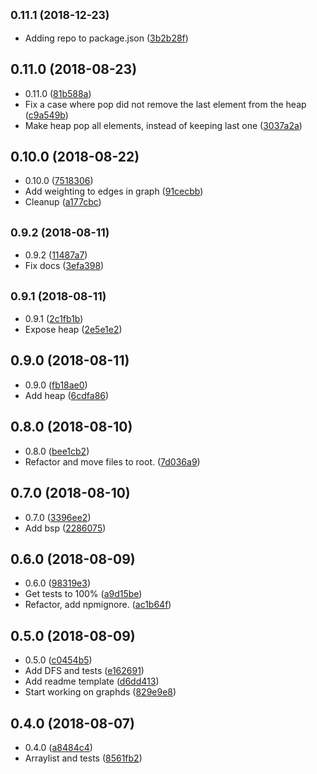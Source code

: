 ## <small>0.11.1 (2018-12-23)</small>

* Adding repo to package.json ([3b2b28f](https://github.com/vantreeseba/gameds/commit/3b2b28f))



## 0.11.0 (2018-08-23)

* 0.11.0 ([81b588a](https://github.com/vantreeseba/gameds/commit/81b588a))
* Fix a case where pop did not remove the last element from the heap ([c9a549b](https://github.com/vantreeseba/gameds/commit/c9a549b))
* Make heap pop all elements, instead of keeping last one ([3037a2a](https://github.com/vantreeseba/gameds/commit/3037a2a))



## 0.10.0 (2018-08-22)

* 0.10.0 ([7518306](https://github.com/vantreeseba/gameds/commit/7518306))
* Add weighting to edges in graph ([91cecbb](https://github.com/vantreeseba/gameds/commit/91cecbb))
* Cleanup ([a177cbc](https://github.com/vantreeseba/gameds/commit/a177cbc))



## <small>0.9.2 (2018-08-11)</small>

* 0.9.2 ([11487a7](https://github.com/vantreeseba/gameds/commit/11487a7))
* Fix docs ([3efa398](https://github.com/vantreeseba/gameds/commit/3efa398))



## <small>0.9.1 (2018-08-11)</small>

* 0.9.1 ([2c1fb1b](https://github.com/vantreeseba/gameds/commit/2c1fb1b))
* Expose heap ([2e5e1e2](https://github.com/vantreeseba/gameds/commit/2e5e1e2))



## 0.9.0 (2018-08-11)

* 0.9.0 ([fb18ae0](https://github.com/vantreeseba/gameds/commit/fb18ae0))
* Add heap ([6cdfa86](https://github.com/vantreeseba/gameds/commit/6cdfa86))



## 0.8.0 (2018-08-10)

* 0.8.0 ([bee1cb2](https://github.com/vantreeseba/gameds/commit/bee1cb2))
* Refactor and move files to root. ([7d036a9](https://github.com/vantreeseba/gameds/commit/7d036a9))



## 0.7.0 (2018-08-10)

* 0.7.0 ([3396ee2](https://github.com/vantreeseba/gameds/commit/3396ee2))
* Add bsp ([2286075](https://github.com/vantreeseba/gameds/commit/2286075))



## 0.6.0 (2018-08-09)

* 0.6.0 ([98319e3](https://github.com/vantreeseba/gameds/commit/98319e3))
* Get tests to 100% ([a9d15be](https://github.com/vantreeseba/gameds/commit/a9d15be))
* Refactor, add npmignore. ([ac1b64f](https://github.com/vantreeseba/gameds/commit/ac1b64f))



## 0.5.0 (2018-08-09)

* 0.5.0 ([c0454b5](https://github.com/vantreeseba/gameds/commit/c0454b5))
* Add DFS and tests ([e162691](https://github.com/vantreeseba/gameds/commit/e162691))
* Add readme template ([d6dd413](https://github.com/vantreeseba/gameds/commit/d6dd413))
* Start working on graphds ([829e9e8](https://github.com/vantreeseba/gameds/commit/829e9e8))



## 0.4.0 (2018-08-07)

* 0.4.0 ([a8484c4](https://github.com/vantreeseba/gameds/commit/a8484c4))
* Arraylist and tests ([8561fb2](https://github.com/vantreeseba/gameds/commit/8561fb2))



